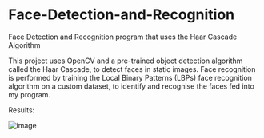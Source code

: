 # Face-Detection-and-Recognition
Face Detection and Recognition program that uses the Haar Cascade Algorithm

This project uses OpenCV and a pre-trained object detection algorithm called the Haar Cascade, to detect faces in static images. 
Face recognition is performed by training the Local Binary Patterns (LBPs) face recognition algorithm on a custom dataset, to identify and recognise the faces fed into my program.

Results:

![image](https://user-images.githubusercontent.com/107950680/221817486-11d7d6fb-3c1c-4c50-830d-0114cb9067f5.png)
